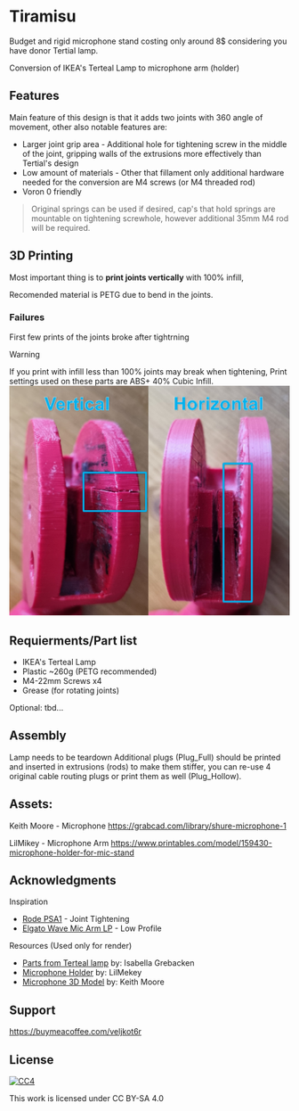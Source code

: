 # Tiramisu
Budget and rigid microphone stand costing only around 8$ considering you have donor Tertial lamp.

Conversion of IKEA's Terteal Lamp to microphone arm (holder)



## Features

Main feature of this design is that it adds two  joints with 360 angle of movement, other also notable features are:
* Larger joint grip area - Additional hole for tightening screw in the middle of the joint, gripping walls of the extrusions more effectively than Tertial's design
* Low amount of materials - Other that fillament only additional hardware needed for the conversion are M4 screws (or M4 threaded rod)
* Voron 0 friendly

> Original springs can be used if desired, cap's that hold springs are mountable on tightening screwhole, however additional 35mm M4 rod will be required.

## 3D Printing

Most important thing is to **print joints vertically** with 100% infill,

Recomended material is PETG due to bend in the joints.

### Failures

First few prints of the joints broke after tightrning
> [!WARNING]  
> If you print with infill less than 100% joints may break when tightening,
> Print settings used on these parts are ABS+ 40% Cubic Infill.
![Failures](https://github.com/Dzefr1/Tiramisu/blob/main/Assets/failures.jpg)

## Requierments/Part list

* IKEA's Terteal Lamp
* Plastic ~260g (PETG recommended)
* M4-22mm Screws x4
* Grease (for rotating joints)

Optional:
  tbd...

## Assembly

Lamp needs to be teardown
Additional plugs (Plug_Full) should be printed and inserted in extrusions (rods) to make them stiffer,
you can re-use 4 original cable routing plugs or print them as well (Plug_Hollow).



## Assets:
Keith Moore - Microphone
https://grabcad.com/library/shure-microphone-1

LilMikey - Microphone Arm
https://www.printables.com/model/159430-microphone-holder-for-mic-stand

## Acknowledgments

Inspiration
* [Rode PSA1](https://rode.com/en-us/accessories/stands-bars/psa1) - Joint Tightening
* [Elgato Wave Mic Arm LP](https://www.elgato.com/us/en/p/wave-mic-arm-lp) - Low Profile

Resources (Used only for render)
* [Parts from Terteal lamp](https://grabcad.com/library/ikea-tertial-2) by: Isabella Grebacken
* [Microphone Holder](https://www.printables.com/model/159430-microphone-holder-for-mic-stand) by: LilMekey
* [Microphone 3D Model](https://grabcad.com/library/shure-microphone-1) by: Keith Moore

## Support 

https://buymeacoffee.com/veljkot6r

## License

[![CC4](https://licensebuttons.net/i/l/by-sa/ffffff/00/00/00/88x31.png)](https://creativecommons.org/licenses/by-sa/4.0/)

This work is licensed under CC BY-SA 4.0 
